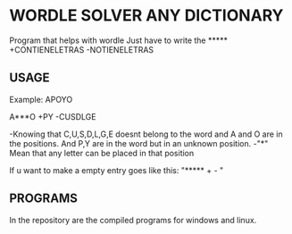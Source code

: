 # WORDLE SOLVER ANY DICTIONARY
Program that helps with wordle Just have to write the ***** +CONTIENELETRAS -NOTIENELETRAS

## USAGE

Example:
  APOYO
  
  A***O +PY -CUSDLGE
 
-Knowing that C,U,S,D,L,G,E doesnt belong to the word and A and O are in the positions. And P,Y are in the word but in an unknown position.
-"*" Mean that any letter can be placed in that position

If u want to make a empty entry goes like this: "***** + - "

## PROGRAMS

In the repository are the compiled programs for windows and linux.
